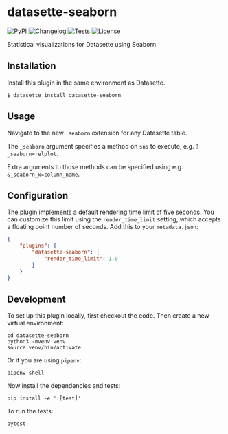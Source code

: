 # datasette-seaborn

[![PyPI](https://img.shields.io/pypi/v/datasette-seaborn.svg)](https://pypi.org/project/datasette-seaborn/)
[![Changelog](https://img.shields.io/github/v/release/simonw/datasette-seaborn?include_prereleases&label=changelog)](https://github.com/simonw/datasette-seaborn/releases)
[![Tests](https://github.com/simonw/datasette-seaborn/workflows/Test/badge.svg)](https://github.com/simonw/datasette-seaborn/actions?query=workflow%3ATest)
[![License](https://img.shields.io/badge/license-Apache%202.0-blue.svg)](https://github.com/simonw/datasette-seaborn/blob/main/LICENSE)

Statistical visualizations for Datasette using Seaborn

## Installation

Install this plugin in the same environment as Datasette.

    $ datasette install datasette-seaborn

## Usage

Navigate to the new `.seaborn` extension for any Datasette table.

The `_seaborn` argument specifies a method on `sns` to execute, e.g. `?_seaborn=relplot`.

Extra arguments to those methods can be specified using e.g. `&_seaborn_x=column_name`.

## Configuration

The plugin implements a default rendering time limit of five seconds. You can customize this limit using the `render_time_limit` setting, which accepts a floating point number of seconds. Add this to your `metadata.json`:

```json
{
    "plugins": {
        "datasette-seaborn": {
            "render_time_limit": 1.0
        }
    }
}
```

## Development

To set up this plugin locally, first checkout the code. Then create a new virtual environment:

    cd datasette-seaborn
    python3 -mvenv venv
    source venv/bin/activate

Or if you are using `pipenv`:

    pipenv shell

Now install the dependencies and tests:

    pip install -e '.[test]'

To run the tests:

    pytest

